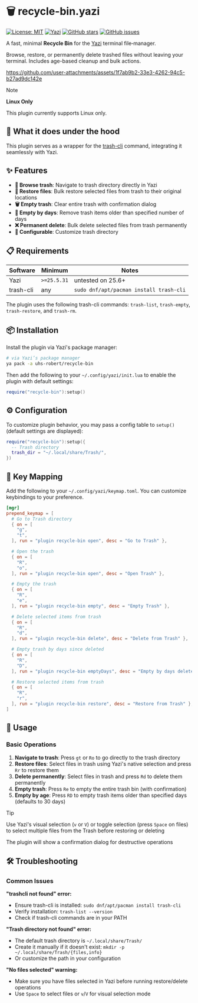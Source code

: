 # 🗑️ recycle-bin.yazi

[![License: MIT](https://img.shields.io/badge/License-MIT-yellow.svg?style=for-the-badge)](https://opensource.org/licenses/MIT)
[![Yazi](https://img.shields.io/badge/Yazi-25.5%2B-blue?style=for-the-badge)](https://github.com/sxyazi/yazi)
[![GitHub stars](https://img.shields.io/github/stars/uhs-robert/recycle-bin.yazi?style=for-the-badge)](https://github.com/uhs-robert/recycle-bin.yazi/stargazers)
[![GitHub issues](https://img.shields.io/github/issues-raw/uhs-robert/recycle-bin.yazi?style=for-the-badge)](https://github.com/uhs-robert/recycle-bin.yazi/issues)

A fast, minimal **Recycle Bin** for the [Yazi](https://github.com/sxyazi/yazi) terminal file‑manager.

Browse, restore, or permanently delete trashed files without leaving your terminal. Includes age-based cleanup and bulk actions.

https://github.com/user-attachments/assets/1f7ab9b2-33e3-4262-94c5-b27ad9dc142e

> [!NOTE]
>
> **Linux Only**
>
> This plugin currently supports Linux only.

## 🧠 What it does under the hood

This plugin serves as a wrapper for the [trash-cli](https://github.com/andreafrancia/trash-cli) command, integrating it seamlessly with Yazi.

## ✨ Features

- **📂 Browse trash**: Navigate to trash directory directly in Yazi
- **🔄 Restore files**: Bulk restore selected files from trash to their original locations
- **🗑️ Empty trash**: Clear entire trash with confirmation dialog
- **📅 Empty by days**: Remove trash items older than specified number of days
- **❌ Permanent delete**: Bulk delete selected files from trash permanently
- **🔧 Configurable**: Customize trash directory

## 📋 Requirements

| Software  | Minimum     | Notes                                   |
| --------- | ----------- | --------------------------------------- |
| Yazi      | `>=25.5.31` | untested on 25.6+                       |
| trash-cli | any         | `sudo dnf/apt/pacman install trash-cli` |

The plugin uses the following trash-cli commands: `trash-list`, `trash-empty`, `trash-restore`, and `trash-rm`.

## 📦 Installation

Install the plugin via Yazi's package manager:

```sh
# via Yazi’s package manager
ya pack -a uhs-robert/recycle-bin
```

Then add the following to your `~/.config/yazi/init.lua` to enable the plugin with default settings:

```lua
require("recycle-bin"):setup()
```

## ⚙️ Configuration

To customize plugin behavior, you may pass a config table to `setup()` (default settings are displayed):

```lua
require("recycle-bin"):setup({
  -- Trash directory
  trash_dir = "~/.local/share/Trash/",
})
```

## 🎹 Key Mapping

Add the following to your `~/.config/yazi/keymap.toml`. You can customize keybindings to your preference.

```toml
[mgr]
prepend_keymap = [
  # Go to Trash directory
  { on = [
    "g",
    "t",
  ], run = "plugin recycle-bin open", desc = "Go to Trash" },

  # Open the trash
  { on = [
    "R",
    "o",
  ], run = "plugin recycle-bin open", desc = "Open Trash" },

  # Empty the trash
  { on = [
    "R",
    "e",
  ], run = "plugin recycle-bin empty", desc = "Empty Trash" },

  # Delete selected items from trash
  { on = [
    "R",
    "d",
  ], run = "plugin recycle-bin delete", desc = "Delete from Trash" },

  # Empty trash by days since deleted
  { on = [
    "R",
    "D",
  ], run = "plugin recycle-bin emptyDays", desc = "Empty by days deleted" },

  # Restore selected items from trash
  { on = [
    "R",
    "r",
  ], run = "plugin recycle-bin restore", desc = "Restore from Trash" },
]
```

## 🚀 Usage

### Basic Operations

1. **Navigate to trash**: Press `gt` or `Ro` to go directly to the trash directory
2. **Restore files**: Select files in trash using Yazi's native selection and press `Rr` to restore them
3. **Delete permanently**: Select files in trash and press `Rd` to delete them permanently
4. **Empty trash**: Press `Re` to empty the entire trash bin (with confirmation)
5. **Empty by age**: Press `RD` to empty trash items older than specified days (defaults to 30 days)

> [!TIP]
> Use Yazi's visual selection (`v` or `V`) or toggle selection (press `Space` on files) to select multiple files from the Trash before restoring or deleting
>
> The plugin will show a confirmation dialog for destructive operations

## 🛠️ Troubleshooting

### Common Issues

**"trashcli not found" error:**

- Ensure trash-cli is installed: `sudo dnf/apt/pacman install trash-cli`
- Verify installation: `trash-list --version`
- Check if trash-cli commands are in your PATH

**"Trash directory not found" error:**

- The default trash directory is `~/.local/share/Trash/`
- Create it manually if it doesn't exist: `mkdir -p ~/.local/share/Trash/{files,info}`
- Or customize the path in your configuration

**"No files selected" warning:**

- Make sure you have files selected in Yazi before running restore/delete operations
- Use `Space` to select files or `v`/`V` for visual selection mode
